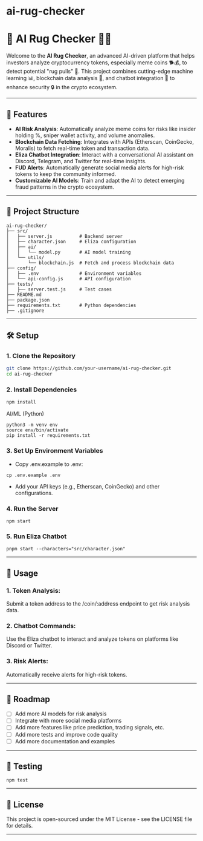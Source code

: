 # ai-rug-checker

# 🚀 AI Rug Checker 🤖🔗

Welcome to the **AI Rug Checker**, an advanced AI-driven platform that helps investors analyze cryptocurrency tokens, especially meme coins 🐕💰, to detect potential "rug pulls" 🛑. This project combines cutting-edge machine learning 📊, blockchain data analysis 🔗, and chatbot integration 🤝 to enhance security 🔒 in the crypto ecosystem.

---

## 🌟 Features

- **AI Risk Analysis**: Automatically analyze meme coins for risks like insider holding %, sniper wallet activity, and volume anomalies.
- **Blockchain Data Fetching**: Integrates with APIs (Etherscan, CoinGecko, Moralis) to fetch real-time token and transaction data.
- **Eliza Chatbot Integration**: Interact with a conversational AI assistant on Discord, Telegram, and Twitter for real-time insights.
- **FUD Alerts**: Automatically generate social media alerts for high-risk tokens to keep the community informed.
- **Customizable AI Models**: Train and adapt the AI to detect emerging fraud patterns in the crypto ecosystem.

---

## 📂 Project Structure

```
ai-rug-checker/
├── src/
│   ├── server.js          # Backend server
│   ├── character.json     # Eliza configuration
│   ├── ai/
│   │   └── model.py       # AI model training
│   └── utils/
│       └── blockchain.js  # Fetch and process blockchain data
├── config/
│   ├── .env               # Environment variables
│   └── api-config.js      # API configuration
├── tests/
│   ├── server.test.js     # Test cases
├── README.md
├── package.json
├── requirements.txt       # Python dependencies
├── .gitignore

```


---

## 🛠️ Setup

### 1. Clone the Repository
```bash
git clone https://github.com/your-username/ai-rug-checker.git
cd ai-rug-checker
```

### 2. Install Dependencies
```bash
npm install
```

AI/ML (Python)
```
python3 -m venv env
source env/bin/activate
pip install -r requirements.txt
```
### 3. Set Up Environment Variables

- Copy .env.example to .env: 

```
cp .env.example .env
```
- Add your API keys (e.g., Etherscan, CoinGecko) and other configurations.

### 4. Run the Server

```
npm start
```

### 5. Run Eliza Chatbot
```
pnpm start --characters="src/character.json"
```

---

## 🎯 Usage

### 1. Token Analysis:
Submit a token address to the /coin/:address endpoint to get risk analysis data.

### 2. Chatbot Commands:
Use the Eliza chatbot to interact and analyze tokens on platforms like Discord or Twitter.

### 3. Risk Alerts:
Automatically receive alerts for high-risk tokens.

---

## 🚀 Roadmap

- [ ] Add more AI models for risk analysis
- [ ] Integrate with more social media platforms
- [ ] Add more features like price prediction, trading signals, etc.
- [ ] Add more tests and improve code quality
- [ ] Add more documentation and examples

---

## 🧪 Testing

```
npm test
```

---

## 📜 License

This project is open-sourced under the MIT License - see the LICENSE file for details.

---


